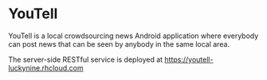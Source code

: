 # YouTell

YouTell is a local crowdsourcing news Android application where everybody can post news that can be seen by anybody in the same local area.

The server-side RESTful service is deployed at <a href="https://youtell-luckynine.rhcloud.com">https://youtell-luckynine.rhcloud.com</a>
